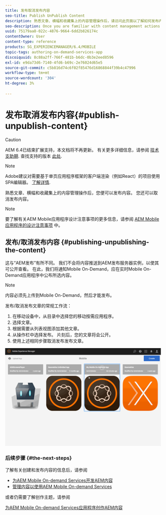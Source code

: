 ```yaml
---
title: 发布取消发布内容
seo-title: Publish UnPublish Content
description: 熟悉文章、横幅和收藏集上的内容管理操作后，请访问此页面以了解如何发布内容。 您还可以取消发布内容。
seo-description: Once you are familiar with content management actions on articles, banners, and collections, follow this page to learn about how you can publish your content. Also you can unpublish your content.
uuid: 75179aa8-022c-4876-9664-6dd2b826174c
contentOwner: User
content-type: reference
products: SG_EXPERIENCEMANAGER/6.4/MOBILE
topic-tags: authoring-on-demand-services-app
discoiquuid: 8c88a2ff-766f-481b-b6dc-0b3e2eed8596
exl-id: e9da73d6-7140-4fd6-b69c-2e76024d65e5
source-git-commit: c5b816d74c6f02f85476d16868844f39b4c47996
workflow-type: tm+mt
source-wordcount: '304'
ht-degree: 3%

---
```


# 发布取消发布内容{#publish-unpublish-content}

>[!CAUTION]
>
>AEM 6.4已结束扩展支持，本文档将不再更新。 有关更多详细信息，请参阅 [技术支助期](https://helpx.adobe.com/cn/support/programs/eol-matrix.html). 查找支持的版本 [此处](https://experienceleague.adobe.com/docs/).

>[!NOTE]
>
>Adobe建议对需要基于单页应用程序框架的客户端渲染（例如React）的项目使用SPA编辑器。 [了解详情](/help/sites-developing/spa-overview.md).

熟悉文章、横幅和收藏集上的内容管理操作后，您便可以发布内容。 您还可以取消发布内容。

>[!NOTE]
>
>要了解有关AEM Mobile应用程序设计注意事项的更多信息，请参阅 [AEM Mobile应用程序的设计注意事项](https://helpx.adobe.com/digital-publishing-solution/help/design-app.html) 中。

## 发布/取消发布内容 {#publishing-unpublishing-the-content}

这与“AEM发布”有所不同。 我们不会将内容推送到AEM发布服务器实例，以使其可公开查看。 在此，我们将通知Mobile On-Demand，应在实时Mobile On-Demand应用程序中公布所选内容。

>[!NOTE]
>
>内容必须先上传到Mobile On-Demand，然后才能发布。

发布/取消发布文章的常规工作流：

1. 在移动设备中，从目录中选择您的移动按需应用程序。
1. 选择文章。
1. 根据需要从列表视图添加其他文章。
1. 从操作栏中选择发布。 片刻后，您的文章将会公开。
1. 使用上述相同步骤取消发布发布文章。

<!-- FAIL >>[!NOTE]
>
>Generally, you should preflight before publishing. See [Previewing with Preflight](/content/docs/en/aem/6-3/administer/mobile-apps/aem-mobile/previewing-with-preflight-on-demand-services.md) for more details.-->

![chlimage_1-9](assets/chlimage_1-9.gif)

### 后续步骤 {#the-next-steps}

了解有关创建和发布内容的信息后，请参阅

* [为AEM Mobile On-demand Services开发AEM内容](/help/mobile/aem-mobile-on-demand.md)
* [管理内容以使用AEM Mobile On-demand Services](/help/mobile/aem-mobile.md)

或者仍需要了解创作主题，请参阅

[为AEM Mobile On-demand Services应用程序创作AEM内容](/help/mobile/mobile-apps-ondemand.md)
